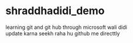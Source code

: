# shraddhadidi_demo
learning git and git hub through microsoft wali didi
<br>
update karna seekh raha hu github me directtly
